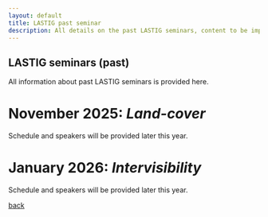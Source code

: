 ```yaml
---
layout: default
title: LASTIG past seminar
description: All details on the past LASTIG seminars, content to be improved !
---
```


## LASTIG seminars (past)

All information about past LASTIG seminars is provided here.

# November 2025: _Land-cover_

Schedule and speakers will be provided later this year.

# January 2026: _Intervisibility_

Schedule and speakers will be provided later this year.

[back](./)
